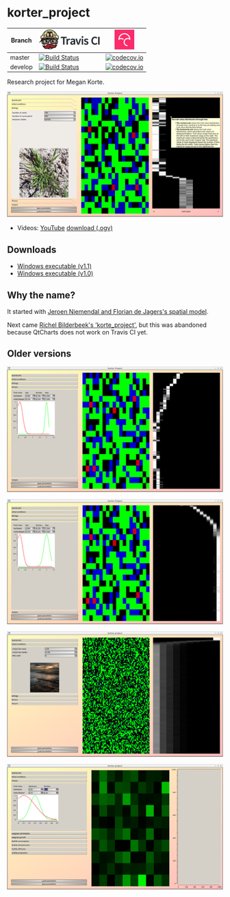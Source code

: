 # korter_project

Branch|[![Travis CI logo](pics/TravisCI.png)](https://travis-ci.org)|[![Codecov logo](pics/Codecov.png)](https://www.codecov.io)
---|---|---
master|[![Build Status](https://travis-ci.org/richelbilderbeek/korter_project.svg?branch=master)](https://travis-ci.org/richelbilderbeek/korter_project)|[![codecov.io](https://codecov.io/github/richelbilderbeek/korter_project/coverage.svg?branch=master)](https://codecov.io/github/richelbilderbeek/korter_project/branch/master)
develop|[![Build Status](https://travis-ci.org/richelbilderbeek/korter_project.svg?branch=develop)](https://travis-ci.org/richelbilderbeek/korter_project)|[![codecov.io](https://codecov.io/github/richelbilderbeek/korter_project/coverage.svg?branch=develop)](https://codecov.io/github/richelbilderbeek/korter_project/branch/develop)

Research project for Megan Korte.

![](pics/20190130.png)

 * Videos: [YouTube](https://youtu.be/5pkV3PY8uus) [download (.ogv)](http://richelbilderbeek.nl/korter_project_20190311.ogv)

## Downloads

 * [Windows executable (v1.1)](http://richelbilderbeek.nl/korter_project_1_1.zip)
 * [Windows executable (v1.0)](http://richelbilderbeek.nl/korter_project_desktop.zip)

## Why the name?

It started with [Jeroen Niemendal and Florian de Jagers's spatial model](https://github.com/JeroenN/Spatial-model).

Next came [Richel Bilderbeek's 'korte_project'](https://github.com/richelbilderbeek/korte_project),
but this was abandoned because QtCharts does not work on Travis CI yet.

## Older versions

![](pics/20181020_1.png)

![](pics/20181020_2.png)

![](pics/20181015.png)

![](pics/20181014.png)

